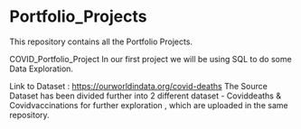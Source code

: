 # Portfolio_Projects
This repository contains all the Portfolio Projects.


COVID_Portfolio_Project
In our first project we will be using SQL to do some Data Exploration.

Link to Dataset : https://ourworldindata.org/covid-deaths
The Source Dataset has been divided further into 2 different dataset - Coviddeaths & Covidvaccinations for further exploration , which are uploaded in the same repository.
